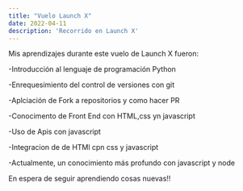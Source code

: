 ```yaml
---
title: "Vuelo Launch X"
date: 2022-04-11
description: 'Recorrido en Launch X'
---
```

Mis aprendizajes durante este vuelo de Launch X fueron:

-Introducción al lenguaje de programación Python

-Enrequesimiento del control de versiones con git

-Aplciación de Fork a repositorios y como hacer PR

-Conocimento de Front End con HTML,css yn javascript

-Uso de Apis con javascript

-Integracion de de HTMl cpn css y javascript

-Actualmente, un conocimiento más profundo con javascript y node

En espera de seguir aprendiendo cosas nuevas!!
